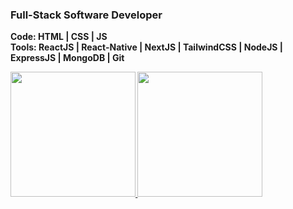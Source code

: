 ### Full-Stack Software Developer

<b>Code: HTML | CSS | JS</b>
<br>
<b>Tools: ReactJS | React-Native | NextJS | TailwindCSS | NodeJS | ExpressJS | MongoDB | Git 

<a href="https://github.com/stephenwayar">
  <img height="200px" src="https://github-readme-stats.vercel.app/api?username=stephenwayar" />
</a>
<a href="https://github.com/stephenwayar">
  <img height="200px" src="https://github-readme-stats.vercel.app/api/top-langs/?username=stephenwayar" />
</a>
